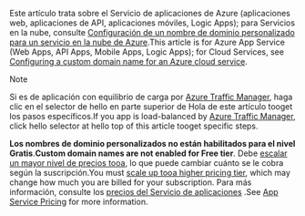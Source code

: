 <span data-ttu-id="d5cb1-101">Este artículo trata sobre el Servicio de aplicaciones de Azure (aplicaciones web, aplicaciones de API, aplicaciones móviles, Logic Apps); para Servicios en la nube, consulte [Configuración de un nombre de dominio personalizado para un servicio en la nube de Azure](../articles/cloud-services/cloud-services-custom-domain-name.md).</span><span class="sxs-lookup"><span data-stu-id="d5cb1-101">This article is for Azure App Service (Web Apps, API Apps, Mobile Apps, Logic Apps); for Cloud Services, see [Configuring a custom domain name for an Azure cloud service](../articles/cloud-services/cloud-services-custom-domain-name.md).</span></span>

> [!NOTE]
> <span data-ttu-id="d5cb1-102">Si es de aplicación con equilibrio de carga por [Azure Traffic Manager](https://azure.microsoft.com/services/traffic-manager/), haga clic en el selector de hello en parte superior de Hola de este artículo tooget los pasos específicos.</span><span class="sxs-lookup"><span data-stu-id="d5cb1-102">If you app is load-balanced by [Azure Traffic Manager](https://azure.microsoft.com/services/traffic-manager/), click hello selector at hello top of this article tooget specific steps.</span></span>
> 
> <span data-ttu-id="d5cb1-103">**Los nombres de dominio personalizados no están habilitados para el nivel Gratis**.</span><span class="sxs-lookup"><span data-stu-id="d5cb1-103">**Custom domain names are not enabled for Free tier**.</span></span> <span data-ttu-id="d5cb1-104">Debe [escalar un mayor nivel de precios tooa](../articles/app-service-web/web-sites-scale.md), lo que puede cambiar cuánto se le cobra según la suscripción.</span><span class="sxs-lookup"><span data-stu-id="d5cb1-104">You must [scale up tooa higher pricing tier](../articles/app-service-web/web-sites-scale.md), which may change how much you are billed for your subscription.</span></span> 
> <span data-ttu-id="d5cb1-105">Para más información, consulte los [precios del Servicio de aplicaciones](https://azure.microsoft.com/pricing/details/app-service/) .</span><span class="sxs-lookup"><span data-stu-id="d5cb1-105">See [App Service Pricing](https://azure.microsoft.com/pricing/details/app-service/) for more information.</span></span>
> 
> 

